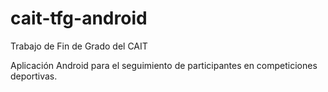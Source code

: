 cait-tfg-android
================
Trabajo de Fin de Grado del CAIT

Aplicación Android para el seguimiento de participantes en competiciones deportivas.
